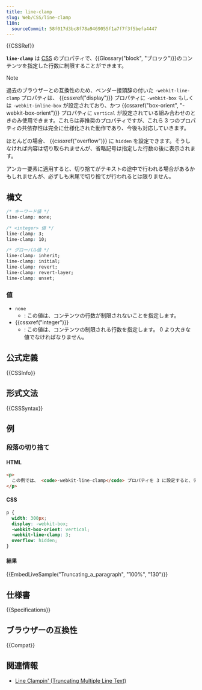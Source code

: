 ```yaml
---
title: line-clamp
slug: Web/CSS/line-clamp
l10n:
  sourceCommit: 58f017d3bc8f78a9469055f1a7f7f3f5befa4447
---
```


{{CSSRef}}

**`line-clamp`** は [CSS](/ja/docs/Web/CSS) のプロパティで、{{Glossary("block", "ブロック")}}のコンテンツを指定した行数に制限することができます。

> [!NOTE]
> 過去のブラウザーとの互換性のため、ベンダー接頭辞の付いた `-webkit-line-clamp` プロパティは、 {{cssxref("display")}} プロパティに `-webkit-box` もしくは `-webkit-inline-box` が設定されており、かつ {{cssxref("box-orient", "-webkit-box-orient")}} プロパティに `vertical` が設定されている組み合わせのときのみ使用できます。これらは非推奨のプロパティですが、これら 3 つのプロパティの共依存性は完全に仕様化された動作であり、今後も対応していきます。

ほとんどの場合、 {{cssxref("overflow")}} に `hidden` を設定できます。そうしなければ内容は切り取られませんが、省略記号は指定した行数の後に表示されます。

アンカー要素に適用すると、切り捨てがテキストの途中で行われる場合があるかもしれませんが、必ずしも末尾で切り捨てが行われるとは限りません。

## 構文

```css
/* キーワード値 */
line-clamp: none;

/* <integer> 値 */
line-clamp: 3;
line-clamp: 10;

/* グローバル値 */
line-clamp: inherit;
line-clamp: initial;
line-clamp: revert;
line-clamp: revert-layer;
line-clamp: unset;
```

### 値

- `none`
  - : この値は、コンテンツの行数が制限されないことを指定します。
- {{cssxref("integer")}}
  - : この値は、コンテンツの制限される行数を指定します。 0 より大きな値でなければなりません。

## 公式定義

{{CSSInfo}}

## 形式文法

{{CSSSyntax}}

## 例

### 段落の切り捨て

#### HTML

```html live-sample___truncating_a_paragraph
<p>
  この例では、 <code>-webkit-line-clamp</code> プロパティを 3 に設定すると、テキストは 3 行目の後で切られます。テキストが切られた点には省略記号が表示されます。
</p>
```

#### CSS

```css live-sample___truncating_a_paragraph
p {
  width: 300px;
  display: -webkit-box;
  -webkit-box-orient: vertical;
  -webkit-line-clamp: 3;
  overflow: hidden;
}
```

#### 結果

{{EmbedLiveSample("Truncating_a_paragraph", "100%", "130")}}

## 仕様書

{{Specifications}}

## ブラウザーの互換性

{{Compat}}

## 関連情報

- [Line Clampin' (Truncating Multiple Line Text)](https://css-tricks.com/line-clampin/)
